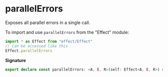 # parallelErrors

Exposes all parallel errors in a single call.

To import and use `parallelErrors` from the "Effect" module:

```ts
import * as Effect from "effect/Effect"
// Can be accessed like this
Effect.parallelErrors
```

**Signature**

```ts
export declare const parallelErrors: <A, E, R>(self: Effect<A, E, R>) => Effect<A, E[], R>
```
